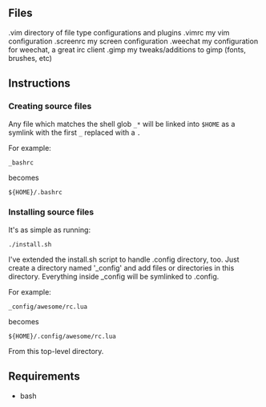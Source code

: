 ## Files
.vim
    directory of file type configurations and plugins
.vimrc
    my vim configuration
.screenrc
    my screen configuration
.weechat
    my configuration for weechat, a great irc client
.gimp
    my tweaks/additions to gimp (fonts, brushes, etc)

## Instructions
### Creating source files
Any file which matches the shell glob `_*` will be linked into `$HOME` as a symlink with the first `_`  replaced with a `.`

For example:

    _bashrc

becomes

    ${HOME}/.bashrc

### Installing source files
It's as simple as running:

    ./install.sh

I've extended the install.sh script to handle .config directory, too.
Just create a directory named '_config' and add files or directories in this directory.
Everything inside _config will be symlinked to .config.

For example:

    _config/awesome/rc.lua

becomes

    ${HOME}/.config/awesome/rc.lua

From this top-level directory.

## Requirements
* bash
